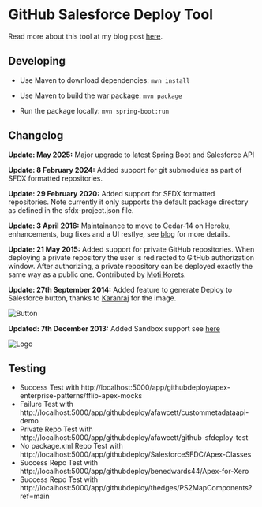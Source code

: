 # GitHub Salesforce Deploy Tool

Read more about this tool at my blog post [here](http://andyinthecloud.com/2013/09/24/deploy-direct-from-github-to-salesforce/).

## Developing

* Use Maven to download dependencies: `mvn install`

* Use Maven to build the war package: `mvn package`

* Run the package locally: `mvn spring-boot:run`

## Changelog

**Update: May 2025:** Major upgrade to latest Spring Boot and Salesforce API

**Update: 8 February 2024:** Added support for git submodules as part of SFDX formatted repositories.

**Update: 29 February 2020:** Added support for SFDX formatted repositories. Note currently it only supports the default package directory as defined in the sfdx-project.json file.

**Update: 3 April 2016:** Maintainance to move to Cedar-14 on Heroku, enhancements, bug fixes and a UI restlye, see [blog](http://andyinthecloud.com/2016/04/02/github-salesforce-deploy-lightning-edition/) for more details.

**Update: 21 May 2015:** Added support for private GitHub repositories. When deploying a private repository the user is redirected to GitHub authorization window. After authorizing, a private repository can be deployed exactly the same way as a public one. Contributed by [Moti Korets](https://github.com/motiko).

**Update: 27th September 2014:** Added feature to generate Deploy to Salesforce button, thanks to [Karanraj](https://twitter.com/karanrajs) for the image.

![Button](https://raw.githubusercontent.com/afawcett/githubsfdeploy/master/src/main/webapp/resources/img/deploy.png)

**Updated: 7th December 2013:** Added Sandbox support see [here](http://andyinthecloud.com/2013/12/07/updated-github-deploy-tool-sandbox-support/)

![Logo](http://andrewfawcett.files.wordpress.com/2013/09/githubsfdeploy.png)

## Testing

* Success Test with http://localhost:5000/app/githubdeploy/apex-enterprise-patterns/fflib-apex-mocks 
* Failure Test with http://localhost:5000/app/githubdeploy/afawcett/custommetadataapi-demo
* Private Repo Test with http://localhost:5000/app/githubdeploy/afawcett/github-sfdeploy-test 
* No package.xml Repo Test with http://localhost:5000/app/githubdeploy/SalesforceSFDC/Apex-Classes 
* Success Repo Test with http://localhost:5000/app/githubdeploy/benedwards44/Apex-for-Xero 
* Success Repo Test with http://localhost:5000/app/githubdeploy/thedges/PS2MapComponents?ref=main 
